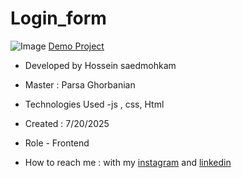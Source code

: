 # Login_form
![Image](https://github.com/user-attachments/assets/ce5359f0-5a4f-432f-8871-5fdec295a19d)
[Demo Project]( https://hosseinsaedmohkam.github.io/Login_form/)

- Developed by Hossein saedmohkam

- Master : Parsa Ghorbanian 

- Technologies Used -js , css, Html 

- Created : 7/20/2025

- Role - Frontend

- How to reach me : with my [instagram](https://www.instagram.com/Hossein_saedmohkam.dev) and [linkedin](https://www.linkedin.com/in/Hossein-saedmohkam)
